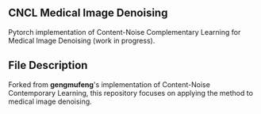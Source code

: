 ## CNCL Medical Image Denoising

Pytorch implementation of Content-Noise Complementary Learning for Medical Image Denoising (work in progress).

## File Description
Forked from **gengmufeng**'s implementation of Content-Noise Contemporary Learning, this repository focuses on applying the method to medical image denoising.

